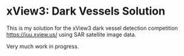 xView3: Dark Vessels Solution 
=============================

This is my solution for the xView3 dark vessel detection competition https://iuu.xview.us/ using SAR
satellite image data.

Very much work in progress.
